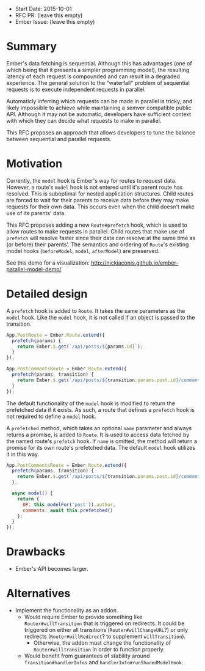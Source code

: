 - Start Date: 2015-10-01
- RFC PR: (leave this empty)
- Ember Issue: (leave this empty)

# Summary

Ember's data fetching is sequential.
Although this has advantages (one of which being that it presents a simpler programming model), the resulting latency of each request is compounded and can result in a degraded experience.
The general solution to the "waterfall" problem of sequential requests is to execute independent requests in parallel.

Automaticly inferring which requests can be made in parallel is tricky, and likely impossible to achieve while maintaining a semver compatible public API.
Although it may not be automatic, developers have sufficient context with which they can decide what requests to make in parallel.

This RFC proposes an approach that allows developers to tune the balance between sequential and parallel requests.

# Motivation

Currently, the `model` hook is Ember's way for routes to request data.
However, a route's `model` hook is not entered until it's parent route has resolved.
This is suboptimal for nested application structures.
Child routes are forced to wait for their parents to receive data before they may make requests for their own data.
This occurs even when the child doesn't make use of its parents' data.

This RFC proposes adding a new `Route#prefetch` hook, which is used to allow routes to make requests in parallel.
Child routes that make use of `prefetch` will resolve faster since their data can resolve at the same time as (or before) their parents'.
The semantics and ordering of `Route`'s existing model hooks (`beforeModel`, `model`, `afterModel`) are preserved.

See this demo for a visualization: http://nickiaconis.github.io/ember-parallel-model-demo/

# Detailed design

A `prefetch` hook is added to `Route`.
It takes the same parameters as the `model` hook.
Like the `model` hook, it is not called if an object is passed to the transition.

```javascript
App.PostRoute = Ember.Route.extend({
  prefetch(params) {
    return Ember.$.get(`/api/posts/${params.id}`);
  }
});

App.PostCommentsRoute = Ember.Route.extend({
  prefetch(params, transition) {
    return Ember.$.get(`/api/posts/${transition.params.post.id}/comments`);
  }
});
```

The default functionality of the `model` hook is modified to return the prefetched data if it exists.
As such, a route that defines a `prefetch` hook is not required to define a `model` hook.

A `prefetched` method, which takes an optional `name` parameter and always returns a promise, is added to `Route`.
It is used to access data fetched by the named route's `prefetch` hook.
If `name` is omitted, the method will return a promise for its own route's prefetched data.
The default `model` hook utilizes it in this way.

```javascript
App.PostCommentsRoute = Ember.Route.extend({
  prefetch(params, transition) {
    return Ember.$.get(`/api/posts/${transition.params.post.id}/comments`);
  },

  async model() {
    return {
      OP: this.modelFor('post')).author,
      comments: await this.prefetched()
    };
  }
});
```

# Drawbacks

- Ember's API becomes larger.

# Alternatives

- Implement the functionality as an addon.
  - Would require Ember to provide something like `Router#willTransition` that is triggered on redirects. It could be triggered on either all transitions (`Router#willChangeURL`?) or only redirects (`Router#willRedirect`? to supplement `willTransition`).
    - Otherwise, the addon must change the functionality of `Router#willTransition` in order to function properly.
  - Would benefit from guarantees of stability around `Transition#handlerInfos` and `handlerInfo#runSharedModelHook`.
